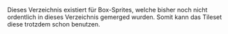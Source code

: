 Dieses Verzeichnis existiert für Box-Sprites, welche bisher noch nicht ordentlich in dieses Verzeichnis gemerged wurden.
Somit kann das Tileset diese trotzdem schon benutzen.